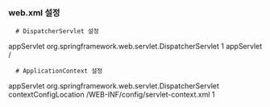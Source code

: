 
  ### web.xml 설정
  
  
    
      # DispatcherServlet 설정
      
  <servlet>
	  <servlet-name>appServlet</servlet-name>
	  <servlet-class>org.springframework.web.servlet.DispatcherServlet</servlet-class>
	  <load-on-startup>1</load-on-startup>
  </servlet>
  <servlet-mapping>
	  <servlet-name>appServlet</servlet-name>
	  <url-pattern>/</url-pattern>
</servlet-mapping>

      # ApplicationContext 설정
      
 <servlet>
	    <servlet-name>appServlet</servlet-name>
	    <servlet-class>org.springframework.web.servlet.DispatcherServlet</servlet-class>
	  <init-param>
		  <param-name>contextConfigLocation</param-name>
		  <param-value>/WEB-INF/config/servlet-context.xml</param-value>
	</init-param>
	<load-on-startup>1</load-on-startup>
</servlet>

      

    

